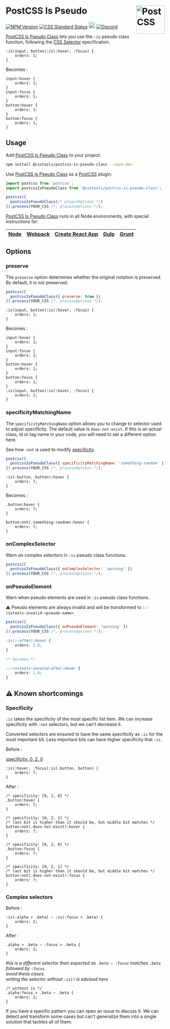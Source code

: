 # PostCSS Is Pseudo [<img src="https://postcss.github.io/postcss/logo.svg" alt="PostCSS" width="90" height="90" align="right">][postcss]

[![NPM Version][npm-img]][npm-url]
[![CSS Standard Status][css-img]][css-url]
[<img alt="Build Status" src="https://github.com/csstools/postcss-plugins/workflows/test/badge.svg" height="20">][cli-url]
[<img alt="Discord" src="https://shields.io/badge/Discord-5865F2?logo=discord&logoColor=white">][discord]

[PostCSS Is Pseudo Class] lets you use the `:is` pseudo class function, following the
[CSS Selector] specification.

```pcss
:is(input, button):is(:hover, :focus) {
	orders: 1;
}
```

Becomes :

```pcss
input:hover {
	orders: 1;
}
input:focus {
	orders: 1;
}
button:hover {
	orders: 1;
}
button:focus {
	orders: 1;
}
```

## Usage

Add [PostCSS Is Pseudo Class] to your project:

```bash
npm install @csstools/postcss-is-pseudo-class --save-dev
```

Use [PostCSS Is Pseudo Class] as a [PostCSS] plugin:

```js
import postcss from 'postcss';
import postcssIsPseudoClass from '@csstools/postcss-is-pseudo-class';

postcss([
  postcssIsPseudoClass(/* pluginOptions */)
]).process(YOUR_CSS /*, processOptions */);
```

[PostCSS Is Pseudo Class] runs in all Node environments, with special instructions for:

| [Node](INSTALL.md#node) | [Webpack](INSTALL.md#webpack) | [Create React App](INSTALL.md#create-react-app) | [Gulp](INSTALL.md#gulp) | [Grunt](INSTALL.md#grunt) |
| --- | --- | --- | --- | --- |

## Options

### preserve

The `preserve` option determines whether the original notation
is preserved. By default, it is not preserved.

```js
postcss([
  postcssIsPseudoClass({ preserve: true })
]).process(YOUR_CSS /*, processOptions */);
```

```pcss
:is(input, button):is(:hover, :focus) {
	orders: 1;
}
```

Becomes :

```pcss
input:hover {
	orders: 1;
}
input:focus {
	orders: 1;
}
button:hover {
	orders: 1;
}
button:focus {
	orders: 1;
}
:is(input, button):is(:hover, :focus) {
	orders: 1;
}
```

### specificityMatchingName

The `specificityMatchingName` option allows you to change to selector used to adjust specificity.
The default value is `does-not-exist`.
If this is an actual class, id or tag name in your code, you will need to set a different option here.

See how `:not` is used to modify [specificity](#specificity).

```js
postcss([
  postcssIsPseudoClass({ specificityMatchingName: 'something-random' })
]).process(YOUR_CSS /*, processOptions */);
```

```pcss
:is(.button, button):hover {
	orders: 7;
}
```

Becomes :

```pcss
.button:hover {
	orders: 7;
}

button:not(.something-random):hover {
	orders: 7;
}
```

### onComplexSelector

Warn on complex selectors in `:is` pseudo class functions.

```js
postcss([
  postcssIsPseudoClass({ onComplexSelector: 'warning' })
]).process(YOUR_CSS /*, processOptions */);
```

### onPseudoElement

Warn when pseudo elements are used in `:is` pseudo class functions.

⚠️ Pseudo elements are always invalid and will be transformed to `::-csstools-invalid-<pseudo-name>`.

```js
postcss([
  postcssIsPseudoClass({ onPseudoElement: 'warning' })
]).process(YOUR_CSS /*, processOptions */);
```

```css
:is(::after):hover {
	orders: 1.0;
}

/* becomes */

::-csstools-invalid-after:hover {
	orders: 1.0;
}
```

## ⚠️ Known shortcomings

### Specificity

`:is` takes the specificity of the most specific list item.
We can increase specificity with `:not` selectors, but we can't decrease it.

Converted selectors are ensured to have the same specificity as `:is` for the most important bit.
Less important bits can have higher specificity that `:is`.

Before :

[specificity: 0, 2, 0](https://polypane.app/css-specificity-calculator/#selector=%3Ais(%3Ahover%2C%20%3Afocus)%3Ais(.button%2C%20button))

```pcss
:is(:hover, :focus):is(.button, button) {
	orders: 7;
}
```

After :

```pcss
/* specificity: [0, 2, 0] */
.button:hover {
	orders: 7;
}

/* specificity: [0, 2, 1] */
/* last bit is higher than it should be, but middle bit matches */
button:not(.does-not-exist):hover {
	orders: 7;
}

/* specificity: [0, 2, 0] */
.button:focus {
	orders: 7;
}

/* specificity: [0, 2, 1] */
/* last bit is higher than it should be, but middle bit matches */
button:not(.does-not-exist):focus {
	orders: 7;
}
```

### Complex selectors

Before :


```pcss
:is(.alpha > .beta) ~ :is(:focus > .beta) {
	orders: 2;
}
```

After :

```pcss
.alpha > .beta ~ :focus > .beta {
	orders: 2;
}
```

_this is a different selector than expected as `.beta ~ :focus` matches `.beta` followed by `:focus`._<br>
_avoid these cases._<br>
_writing the selector without `:is()` is advised here_

```pcss
/* without is */
.alpha:focus > .beta ~ .beta {
	orders: 2;
}
```

If you have a specific pattern you can open an issue to discuss it.
We can detect and transform some cases but can't generalize them into a single solution that tackles all of them. 

[cli-url]: https://github.com/csstools/postcss-plugins/actions/workflows/test.yml?query=workflow/test
[css-img]: https://cssdb.org/images/badges/is-pseudo-class.svg
[css-url]: https://cssdb.org/#is-pseudo-class
[discord]: https://discord.gg/bUadyRwkJS
[npm-img]: https://img.shields.io/npm/v/@csstools/postcss-is-pseudo-class.svg
[npm-url]: https://www.npmjs.com/package/@csstools/postcss-is-pseudo-class

[CSS Selector]: https://www.w3.org/TR/selectors-4/#matches
[PostCSS]: https://github.com/postcss/postcss
[PostCSS Is Pseudo Class]: https://github.com/csstools/postcss-plugins/tree/main/plugins/postcss-is-pseudo-class
